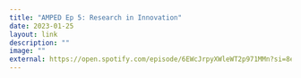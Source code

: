 ```yaml
---
title: "AMPED Ep 5: Research in Innovation"
date: 2023-01-25
layout: link
description: ""
image: ""
external: https://open.spotify.com/episode/6EWcJrpyXWleWT2p971MMn?si=8ea9143d4d504565
---
```

